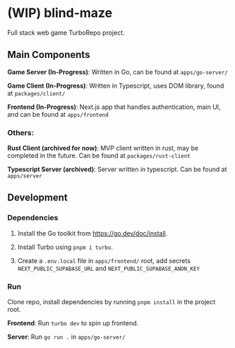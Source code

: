 # (WIP) blind-maze

Full stack web game TurboRepo project.

## Main Components

**Game Server (In-Progress)**: Written in Go, can be found at `apps/go-server/`

**Game Client (In-Progress)**: Written in Typescript, uses DOM library, found at `packages/client/`

**Frontend (In-Progress)**: Next.js app that handles authentication, main UI, and can be found at `apps/frontend`

### Others:

**Rust Client (archived for now)**: MVP client written in rust, may be completed in the future. Can be found at `packages/rust-client`

**Typescript Server (archived)**: Server written in typescript. Can be found at `apps/server`

## Development

### Dependencies

1. Install the Go toolkit from https://go.dev/doc/install.

2. Install Turbo using `pnpm i turbo`.

3. Create a `.env.local` file in `apps/frontend/` root, add secrets
   `NEXT_PUBLIC_SUPABASE_URL` and `NEXT_PUBLIC_SUPABASE_ANON_KEY`

### Run

Clone repo, install dependencies by running `pnpm install` in the project root.

**Frontend**: Run `turbo dev` to spin up frontend.

**Server**: Run `go run .` in `apps/go-server/`
